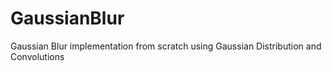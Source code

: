 # GaussianBlur
Gaussian Blur implementation from scratch using Gaussian Distribution and Convolutions
